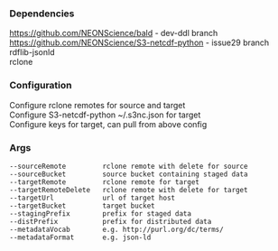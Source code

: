 ### Dependencies
https://github.com/NEONScience/bald - dev-ddl branch  
https://github.com/NEONScience/S3-netcdf-python - issue29 branch  
rdflib-jsonld  
rclone  

### Configuration
Configure rclone remotes for source and target  
Configure S3-netcdf-python ~/.s3nc.json for target  
Configure keys for target, can pull from above config  

### Args
```
--sourceRemote         rclone remote with delete for source  
--sourceBucket         source bucket containing staged data  
--targetRemote         rclone remote for target  
--targetRemoteDelete   rclone remote with delete for target  
--targetUrl            url of target host
--targetBucket         target bucket
--stagingPrefix        prefix for staged data  
--distPrefix           prefix for distributed data  
--metadataVocab        e.g. http://purl.org/dc/terms/  
--metadataFormat       e.g. json-ld  
```

